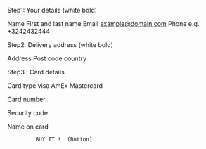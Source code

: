 Step1: Your details  (white bold)

Name  	First and last name
Email 	example@domain.com
Phone 	e.g. +3242432444

Step2: Delivery address (white bold)

Address
Post code
country

Step3 : Card details

Card type
   visa     AmEx    Mastercard

Card number

Security code

Name on card


             BUY IT !  (Button)
